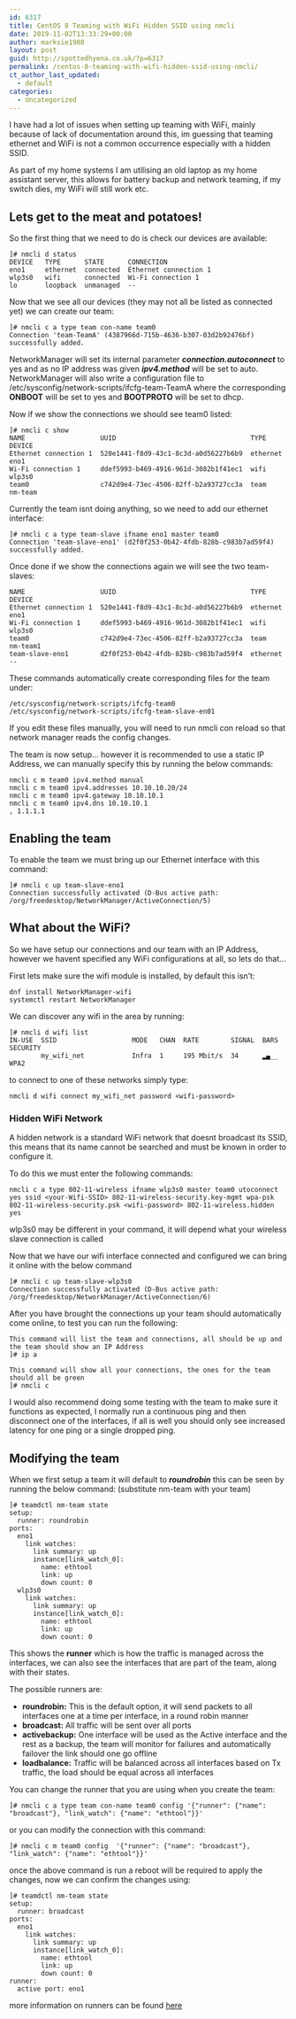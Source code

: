 ```yaml
---
id: 6317
title: CentOS 8 Teaming with WiFi Hidden SSID using nmcli
date: 2019-11-02T13:33:29+00:00
author: marksie1988
layout: post
guid: http://spottedhyena.co.uk/?p=6317
permalink: /centos-8-teaming-with-wifi-hidden-ssid-using-nmcli/
ct_author_last_updated:
  - default
categories:
  - Uncategorized
---
```

I have had a lot of issues when setting up teaming with WiFi, mainly because of lack of documentation around this, im guessing that teaming ethernet and WiFi is not a common occurrence especially with a hidden SSID. 

As part of my home systems I am utilising an old laptop as my home assistant server, this allows for battery backup and network teaming, if my switch dies, my WiFi will still work etc. 

## Lets get to the meat and potatoes! 

So the first thing that we need to do is check our devices are available:

<pre class="wp-block-code"><code>]# nmcli d status
DEVICE   TYPE      STATE      CONNECTION
eno1     ethernet  connected  Ethernet connection 1
wlp3s0   wifi      connected  Wi-Fi connection 1
lo       loopback  unmanaged  --
</code></pre>

Now that we see all our devices (they may not all be listed as connected yet) we can create our team:

<pre class="wp-block-code"><code>]# nmcli c a type team con-name team0 
Connection 'team-TeamA' (4387966d-715b-4636-b307-03d2b92476bf) successfully added.
</code></pre>

NetworkManager will set its internal parameter **_connection.autoconnect_** to yes and as no IP address was given **_ipv4.method_** will be set to auto. NetworkManager will also write a configuration file to /etc/sysconfig/network-scripts/ifcfg-team-TeamA where the corresponding **ONBOOT** will be set to yes and **BOOTPROTO** will be set to dhcp.

Now if we show the connections we should see team0 listed:

<pre class="wp-block-code"><code>]# nmcli c show
NAME                   UUID                                  TYPE      DEVICE
Ethernet connection 1  520e1441-f8d9-43c1-8c3d-a0d56227b6b9  ethernet  eno1
Wi-Fi connection 1     ddef5993-b469-4916-961d-3082b1f41ec1  wifi      wlp3s0
team0                  c742d9e4-73ec-4506-82ff-b2a93727cc3a  team      nm-team
</code></pre>

Currently the team isnt doing anything, so we need to add our ethernet interface:

<pre class="wp-block-code"><code>]# nmcli c a type team-slave ifname eno1 master team0
Connection 'team-slave-eno1' (d2f0f253-0b42-4fdb-828b-c983b7ad59f4) successfully added.</code></pre>

Once done if we show the connections again we will see the two team-slaves:

<pre class="wp-block-code"><code>NAME                   UUID                                  TYPE      DEVICE
Ethernet connection 1  520e1441-f8d9-43c1-8c3d-a0d56227b6b9  ethernet  eno1
Wi-Fi connection 1     ddef5993-b469-4916-961d-3082b1f41ec1  wifi      wlp3s0
team0                  c742d9e4-73ec-4506-82ff-b2a93727cc3a  team      nm-team1
team-slave-eno1        d2f0f253-0b42-4fdb-828b-c983b7ad59f4  ethernet  --
</code></pre>

These commands automatically create corresponding files for the team under: 

<pre class="wp-block-code"><code>/etc/sysconfig/network-scripts/ifcfg-team0
/etc/sysconfig/network-scripts/ifcfg-team-slave-en01</code></pre>

<div class="wp-block-simple-note-info">
  If you edit these files manually, you will need to run nmcli con reload so that network manager reads the config changes.
</div>

The team is now setup&#8230; however it is recommended to use a static IP Address, we can manually specify this by running the below commands: 

<pre class="wp-block-code"><code>nmcli c m team0 ipv4.method manual
nmcli c m team0 ipv4.addresses 10.10.10.20/24
nmcli c m team0 ipv4.gateway 10.10.10.1
nmcli c m team0 ipv4.dns 10.10.10.1
, 1.1.1.1</code></pre>

## Enabling the team

To enable the team we must bring up our Ethernet interface with this command: 

<pre class="wp-block-code"><code>]# nmcli c up team-slave-eno1
Connection successfully activated (D-Bus active path: /org/freedesktop/NetworkManager/ActiveConnection/5)</code></pre>

## What about the WiFi? 

So we have setup our connections and our team with an IP Address, however we havent specified any WiFi configurations at all, so lets do that&#8230;

First lets make sure the wifi module is installed, by default this isn&#8217;t: 

<pre class="wp-block-code"><code>dnf install NetworkManager-wifi
systemctl restart NetworkManager</code></pre>

We can discover any wifi in the area by running: 

<pre class="wp-block-code"><code>]# nmcli d wifi list
IN-USE  SSID                   MODE   CHAN  RATE        SIGNAL  BARS  SECURITY
        my_wifi_net            Infra  1     195 Mbit/s  34      ▂▄__  WPA2
</code></pre>

to connect to one of these networks simply type:

<pre class="wp-block-code"><code>nmcli d wifi connect my_wifi_net password &lt;wifi-password></code></pre>

### Hidden WiFi Network

A hidden network is a standard WiFi network that doesnt broadcast its SSID, this means that its name cannot be searched and must be known in order to configure it.

To do this we must enter the following commands: 

<pre class="wp-block-code"><code>nmcli c a type 802-11-wireless ifname wlp3s0 master team0 utoconnect yes ssid &lt;your-Wifi-SSID> 802-11-wireless-security.key-mgmt wpa-psk 802-11-wireless-security.psk &lt;wifi-password> 802-11-wireless.hidden yes</code></pre>

<div class="wp-block-simple-note-info">
  wlp3s0 may be different in your command, it will depend what your wireless slave connection is called
</div>

Now that we have our wifi interface connected and configured we can bring it online with the below command

<pre class="wp-block-code"><code>]# nmcli c up team-slave-wlp3s0
Connection successfully activated (D-Bus active path: /org/freedesktop/NetworkManager/ActiveConnection/6)</code></pre>

After you have brought the connections up your team should automatically come online, to test you can run the following: 

<pre class="wp-block-code"><code>This command will list the team and connections, all should be up and the team should show an IP Address
]# ip a

This command will show all your connections, the ones for the team should all be green
]# nmcli c </code></pre>

I would also recommend doing some testing with the team to make sure it functions as expected, I normally run a continuous ping and then disconnect one of the interfaces, if all is well you should only see increased latency for one ping or a single dropped ping. 

## Modifying the team

When we first setup a team it will default to **_roundrobin_** this can be seen by running the below command: (substitute nm-team with your team)

<pre class="wp-block-code"><code>]# teamdctl nm-team state
setup:
  runner: roundrobin
ports:
  eno1
    link watches:
      link summary: up
      instance[link_watch_0]:
        name: ethtool
        link: up
        down count: 0
  wlp3s0
    link watches:
      link summary: up
      instance[link_watch_0]:
        name: ethtool
        link: up
        down count: 0
</code></pre>

This shows the **runner** which is how the traffic is managed across the interfaces, we can also see the interfaces that are part of the team, along with their states. 

The possible runners are: 

  * **roundrobin:** This is the default option, it will send packets to all interfaces one at a time per interface, in a round robin manner
  * **broadcast:** All traffic will be sent over all ports
  * **activebackup:** One interface will be used as the Active interface and the rest as a backup, the team will monitor for failures and automatically failover the link should one go offline
  * **loadbalance:** Traffic will be balanced across all interfaces based on Tx traffic, the load should be equal across all interfaces

You can change the runner that you are using when you create the team:

<pre class="wp-block-code"><code>]# nmcli c a type team con-name team0 config '{"runner": {"name": "broadcast"}, "link_watch": {"name": "ethtool"}}'</code></pre>

or you can modify the connection with this command:

<pre class="wp-block-code"><code>]# nmcli c m team0 config  '{"runner": {"name": "broadcast"}, "link_watch": {"name": "ethtool"}}'</code></pre>

once the above command is run a reboot will be required to apply the changes, now we can confirm the changes using: 

<pre class="wp-block-code"><code>]# teamdctl nm-team state
setup:
  runner: broadcast
ports:
  eno1
    link watches:
      link summary: up
      instance[link_watch_0]:
        name: ethtool
        link: up
        down count: 0
runner:
  active port: eno1
</code></pre>

<div class="wp-block-simple-note-info">
  more information on runners can be found <a href="https://access.redhat.com/documentation/en-us/red_hat_enterprise_linux/7/html/networking_guide/sec-configure_teamd_runners">here </a>
</div>